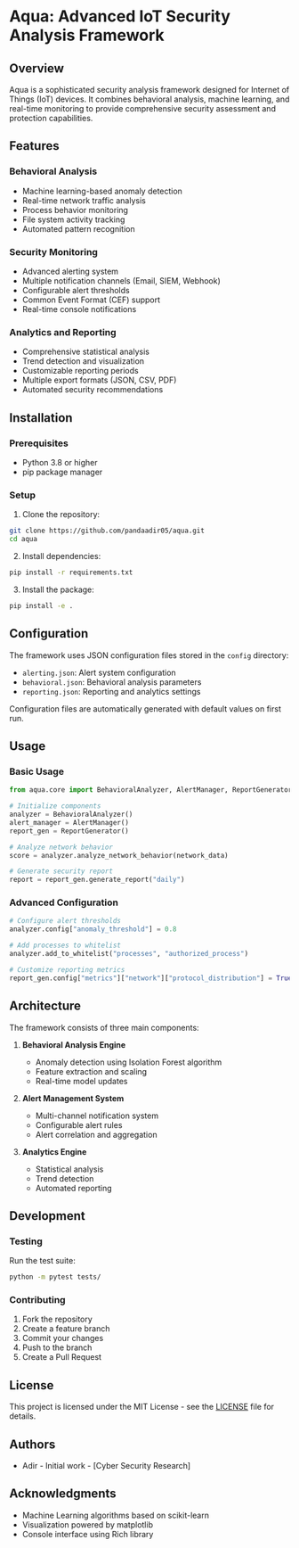 # Aqua: Advanced IoT Security Analysis Framework

## Overview

Aqua is a sophisticated security analysis framework designed for Internet of Things (IoT) devices. It combines behavioral analysis, machine learning, and real-time monitoring to provide comprehensive security assessment and protection capabilities.

## Features

### Behavioral Analysis
- Machine learning-based anomaly detection
- Real-time network traffic analysis
- Process behavior monitoring
- File system activity tracking
- Automated pattern recognition

### Security Monitoring
- Advanced alerting system
- Multiple notification channels (Email, SIEM, Webhook)
- Configurable alert thresholds
- Common Event Format (CEF) support
- Real-time console notifications

### Analytics and Reporting
- Comprehensive statistical analysis
- Trend detection and visualization
- Customizable reporting periods
- Multiple export formats (JSON, CSV, PDF)
- Automated security recommendations

## Installation

### Prerequisites
- Python 3.8 or higher
- pip package manager

### Setup
1. Clone the repository:
```bash
git clone https://github.com/pandaadir05/aqua.git
cd aqua
```

2. Install dependencies:
```bash
pip install -r requirements.txt
```

3. Install the package:
```bash
pip install -e .
```

## Configuration

The framework uses JSON configuration files stored in the `config` directory:

- `alerting.json`: Alert system configuration
- `behavioral.json`: Behavioral analysis parameters
- `reporting.json`: Reporting and analytics settings

Configuration files are automatically generated with default values on first run.

## Usage

### Basic Usage
```python
from aqua.core import BehavioralAnalyzer, AlertManager, ReportGenerator

# Initialize components
analyzer = BehavioralAnalyzer()
alert_manager = AlertManager()
report_gen = ReportGenerator()

# Analyze network behavior
score = analyzer.analyze_network_behavior(network_data)

# Generate security report
report = report_gen.generate_report("daily")
```

### Advanced Configuration
```python
# Configure alert thresholds
analyzer.config["anomaly_threshold"] = 0.8

# Add processes to whitelist
analyzer.add_to_whitelist("processes", "authorized_process")

# Customize reporting metrics
report_gen.config["metrics"]["network"]["protocol_distribution"] = True
```

## Architecture

The framework consists of three main components:

1. **Behavioral Analysis Engine**
   - Anomaly detection using Isolation Forest algorithm
   - Feature extraction and scaling
   - Real-time model updates

2. **Alert Management System**
   - Multi-channel notification system
   - Configurable alert rules
   - Alert correlation and aggregation

3. **Analytics Engine**
   - Statistical analysis
   - Trend detection
   - Automated reporting

## Development

### Testing
Run the test suite:
```bash
python -m pytest tests/
```

### Contributing
1. Fork the repository
2. Create a feature branch
3. Commit your changes
4. Push to the branch
5. Create a Pull Request

## License

This project is licensed under the MIT License - see the [LICENSE](LICENSE) file for details.

## Authors

- Adir - Initial work - [Cyber Security Research]

## Acknowledgments

- Machine Learning algorithms based on scikit-learn
- Visualization powered by matplotlib
- Console interface using Rich library 